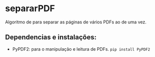 # separarPDF
Algoritmo de para separar as páginas de vários PDFs ao de uma vez.

## Dependencias e instalações:
- PyPDF2: para o manipulação e leitura de PDFs. ```pip install PyPDF2```
